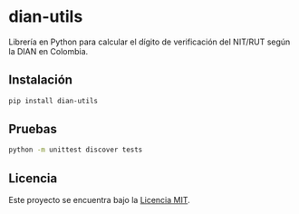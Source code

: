 # dian-utils

Librería en Python para calcular el dígito de verificación del NIT/RUT según la DIAN en Colombia.

## Instalación

```bash
pip install dian-utils
```

## Pruebas

```bash
python -m unittest discover tests
```

## Licencia

Este proyecto se encuentra bajo la [Licencia MIT](https://opensource.org/license/mit).
